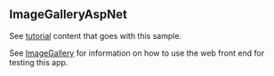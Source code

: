 ## ImageGalleryAspNet

See [tutorial](https://microsoft.github.io/coyote/learn/tutorials/image-gallery-aspnet) content that goes with this sample.

See [ImageGallery](ImageGallery/readme.md) for information on how to use the web front end for testing this app.
